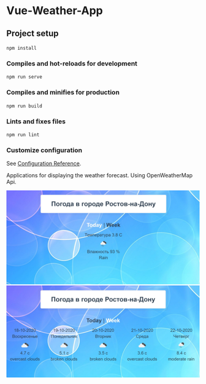 # Vue-Weather-App

## Project setup
```
npm install
```

### Compiles and hot-reloads for development
```
npm run serve
```

### Compiles and minifies for production
```
npm run build
```

### Lints and fixes files
```
npm run lint
```

### Customize configuration
See [Configuration Reference](https://cli.vuejs.org/config/).


Applications for displaying the weather forecast. Using OpenWeatherMap Api.

![1](https://github.com/EvgeniyLifantiy/Vue-Weather-App/blob/main/day.jpg)
![2](https://github.com/EvgeniyLifantiy/Vue-Weather-App/blob/main/week.jpg)
